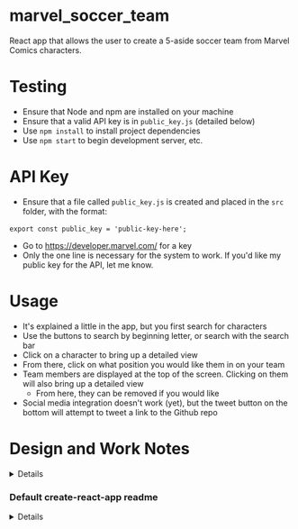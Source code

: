 # marvel_soccer_team
React app that allows the user to create a 5-aside soccer team from Marvel Comics characters.

# Testing
- Ensure that Node and npm are installed on your machine
- Ensure that a valid API key is in `public_key.js` (detailed below)
- Use `npm install` to install project dependencies
- Use `npm start` to begin development server, etc.


# API Key
- Ensure that a file called `public_key.js` is created and placed in the `src` folder, with the format:
```
export const public_key = 'public-key-here';
```
- Go to https://developer.marvel.com/ for a key
- Only the one line is necessary for the system to work. If you'd like my public key for the API, let me know.

# Usage
- It's explained a little in the app, but you first search for characters
- Use the buttons to search by beginning letter, or search with the search bar
- Click on a character to bring up a detailed view
- From there, click on what position you would like them in on your team
- Team members are displayed at the top of the screen. Clicking on them will also bring up a detailed view
  - From here, they can be removed if you would like
- Social media integration doesn't work (yet), but the tweet button on the bottom will attempt to tweet a link to the Github repo

# Design and Work Notes

<details>

# Ideas
- Basic, keep simple, don't overthink
- Single Page Application
- Team Members
  - 1 Goalkeeper (GK)
  - 1 Striker (ST)
  - 1 Midfielder (MD)
  - 1 Defender (DF)
  - 1 ST, MD, or DF
- Basically, show blank team at top/side of page (when scrolled down)
- Show list of characters and be able to search by name
- List headings should toggle between numbered order, alphabetical, and reverse-alphabetical
- Include save to file, maybe simple social media integration

- See design sketches:
<details>

  - Desktop (v0.1)
<img src="design_images/marvel_soccer_team_page.png">

  - Mobile (v0.1)
<img src="design_images/marvel_soccer_team_phone.png">

</details>

# Mid-Project Notes
- Rough start, getting used to using react again
- Finally figured out my information flow, and it seems to be working.
- Could probably cut down on API requests by making pages larger, will have to look into that.
- Stick heading works for both mobile and web, plus sticky footer and spacing is figured out
- Need to validate team details, and create modals that let you view information/add/remove characters from your team
- Share button? Could probably put a share button in the footer

- Instead of going with a modal, going to make another selection pane
  - detailed view, which will have the options to add under a certain position

## Final To-do List
- Be able to remove characters from selection
- Selection for specific Positions (with checking)
- Display detailed info
- Share button
- Fix up mobile representation

# Further Notes
- Things are working, now just need to do team validation
  - I think it might be good to go for a set of default values for the buttons, that are replaced with the actual characters once selected.
- Share button is lacking a space. Maybe at the bottom of every page would be good.
- Other ideas?
- Also need to clean up the whole thing with CSS.

</details>

### Default create-react-app readme
<details>

# Getting Started with Create React App

This project was bootstrapped with [Create React App](https://github.com/facebook/create-react-app).

## Available Scripts

In the project directory, you can run:

### `npm start`

Runs the app in the development mode.\
Open [http://localhost:3000](http://localhost:3000) to view it in the browser.

The page will reload if you make edits.\
You will also see any lint errors in the console.

### `npm test`

Launches the test runner in the interactive watch mode.\
See the section about [running tests](https://facebook.github.io/create-react-app/docs/running-tests) for more information.

### `npm run build`

Builds the app for production to the `build` folder.\
It correctly bundles React in production mode and optimizes the build for the best performance.

The build is minified and the filenames include the hashes.\
Your app is ready to be deployed!

See the section about [deployment](https://facebook.github.io/create-react-app/docs/deployment) for more information.

### `npm run eject`

**Note: this is a one-way operation. Once you `eject`, you can’t go back!**

If you aren’t satisfied with the build tool and configuration choices, you can `eject` at any time. This command will remove the single build dependency from your project.

Instead, it will copy all the configuration files and the transitive dependencies (webpack, Babel, ESLint, etc) right into your project so you have full control over them. All of the commands except `eject` will still work, but they will point to the copied scripts so you can tweak them. At this point you’re on your own.

You don’t have to ever use `eject`. The curated feature set is suitable for small and middle deployments, and you shouldn’t feel obligated to use this feature. However we understand that this tool wouldn’t be useful if you couldn’t customize it when you are ready for it.

## Learn More

You can learn more in the [Create React App documentation](https://facebook.github.io/create-react-app/docs/getting-started).

To learn React, check out the [React documentation](https://reactjs.org/).

### Code Splitting

This section has moved here: [https://facebook.github.io/create-react-app/docs/code-splitting](https://facebook.github.io/create-react-app/docs/code-splitting)

### Analyzing the Bundle Size

This section has moved here: [https://facebook.github.io/create-react-app/docs/analyzing-the-bundle-size](https://facebook.github.io/create-react-app/docs/analyzing-the-bundle-size)

### Making a Progressive Web App

This section has moved here: [https://facebook.github.io/create-react-app/docs/making-a-progressive-web-app](https://facebook.github.io/create-react-app/docs/making-a-progressive-web-app)

### Advanced Configuration

This section has moved here: [https://facebook.github.io/create-react-app/docs/advanced-configuration](https://facebook.github.io/create-react-app/docs/advanced-configuration)

### Deployment

This section has moved here: [https://facebook.github.io/create-react-app/docs/deployment](https://facebook.github.io/create-react-app/docs/deployment)

### `npm run build` fails to minify

This section has moved here: [https://facebook.github.io/create-react-app/docs/troubleshooting#npm-run-build-fails-to-minify](https://facebook.github.io/create-react-app/docs/troubleshooting#npm-run-build-fails-to-minify)

</details>


